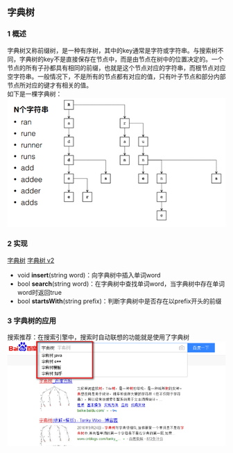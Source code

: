 ## 字典树
### 1 概述
字典树又称前缀树，是一种有序树，其中的key通常是字符或字符串。与搜索树不同，字典树的key不是直接保存在节点中，而是由节点在树中的位置决定的。一个节点的所有子孙都具有相同的前缀，也就是这个节点对应的字符串，而根节点对应空字符串。一般情况下，不是所有的节点都有对应的值，只有叶子节点和部分内部节点所对应的键才有相关的值。<br />如下是一棵字典树：<br />
![](./trie.png)


### 2 实现
[字典树](./Trie.h)
[字典树 v2](./Trie.h#L234)
 - void **insert**(string word)：向字典树中插入单词word
 - bool **search**(string word)：在字典树中查找单词word，当字典树中存在单词word时返回true
 - bool **startsWith**(string prefix)：判断字典树中是否存在以prefix开头的前缀
   
### 3 字典树的应用
搜索推荐：在搜索引擎中，搜索时自动联想的功能就是使用了字典树
![](./baiduTrie.png)
